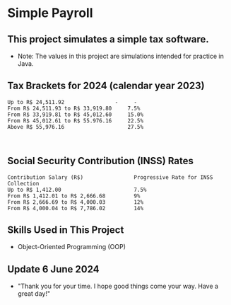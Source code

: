 # Simple Payroll

## This project simulates a simple tax software.

  - Note: The values in this project are simulations intended for practice in Java.

## Tax Brackets for 2024 (calendar year 2023)
````
Up to R$ 24,511.92                -     -
From R$ 24,511.93 to R$ 33,919.80     7.5%
From R$ 33,919.81 to R$ 45,012.60     15.0%
From R$ 45,012.61 to R$ 55.976.16     22.5%
Above R$ 55,976.16                    27.5%

    
````

## Social Security Contribution (INSS) Rates
````
Contribution Salary (R$)                Progressive Rate for INSS Collection
Up to R$ 1,412.00                       7.5%
From R$ 1,412.01 to R$ 2,666.68         9%
From R$ 2,666.69 to R$ 4,000.03         12%
From R$ 4,000.04 to R$ 7,786.02         14%
````

## Skills Used in This Project
  - Object-Oriented Programming (OOP)

## Update 6 June 2024
  - "Thank you for your time. I hope good things come your way. Have a great day!"
